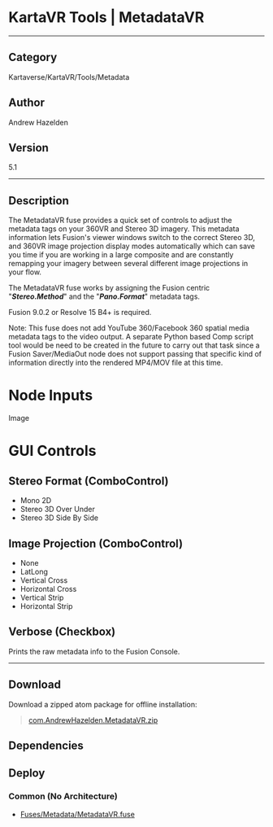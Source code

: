# KartaVR Tools | MetadataVR
___

## Category
Kartaverse/KartaVR/Tools/Metadata

## Author
Andrew Hazelden

## Version
5.1

___

## Description
<p>The MetadataVR fuse provides a quick set of controls to adjust the metadata tags on your 360VR and Stereo 3D imagery. This metadata information lets Fusion's viewer windows switch to the correct Stereo 3D, and 360VR image projection display modes automatically which can save you time if you are working in a large composite and are constantly remapping your imagery between several different image projections in your flow.</p>

<p>The MetadataVR fuse works by assigning the Fusion centric "<strong><i>Stereo.Method</i></strong>" and the "<strong><i>Pano.Format</i></strong>" metadata tags.</p>

<p>Fusion 9.0.2 or Resolve 15 B4+ is required.</p>

<p>Note: This fuse does not add YouTube 360/Facebook 360 spatial media metadata tags to the video output. A separate Python based Comp script tool would be need to be created in the future to carry out that task since a Fusion Saver/MediaOut node does not support passing that specific kind of information directly into the rendered MP4/MOV file at this time.</p>


<h1>Node Inputs</h1>

<p>Image</p>


<h1>GUI Controls</h1>


<h2>Stereo Format (ComboControl)</h2>

<ul>
<li>Mono 2D</li>
<li>Stereo 3D Over Under</li>
<li>Stereo 3D Side By Side</li>
</ul>


<h2>Image Projection (ComboControl)</h2>

<ul>
<li>None</li>
<li>LatLong</li>
<li>Vertical Cross</li>
<li>Horizontal Cross</li>
<li>Vertical Strip</li>
<li>Horizontal Strip</li>
</ul>


<h2>Verbose (Checkbox)</h2>

<p>Prints the raw metadata info to the Fusion Console.</p>

___

## Download

Download a zipped atom package for offline installation:
> [com.AndrewHazelden.MetadataVR.zip](https://gitlab.com/WeSuckLess/Reactor/-/archive/master/Reactor-master.zip?path=Atoms/com.AndrewHazelden.MetadataVR)  

## Dependencies

## Deploy

### Common (No Architecture)

<ul>
<li><a href="https://gitlab.com/WeSuckLess/Reactor/-/blob/master/Atoms/com.AndrewHazelden.MetadataVR/Fuses/Metadata/MetadataVR.fuse?ref_type=heads">Fuses/Metadata/MetadataVR.fuse</a></li>
</ul>
